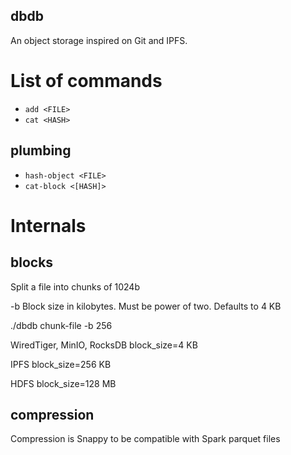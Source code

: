 ## dbdb

An object storage inspired on Git and IPFS.

# List of commands

- `add <FILE>`
- `cat <HASH>`

## plumbing

- `hash-object <FILE>`
- `cat-block <[HASH]>`


# Internals

## blocks

Split a file into chunks of 1024b

-b Block size in kilobytes. Must be power of two. Defaults to 4 KB

./dbdb chunk-file -b 256 

WiredTiger, MinIO, RocksDB
block_size=4 KB

IPFS
block_size=256 KB

HDFS
block_size=128 MB

## compression

Compression is Snappy to be compatible with Spark parquet files
